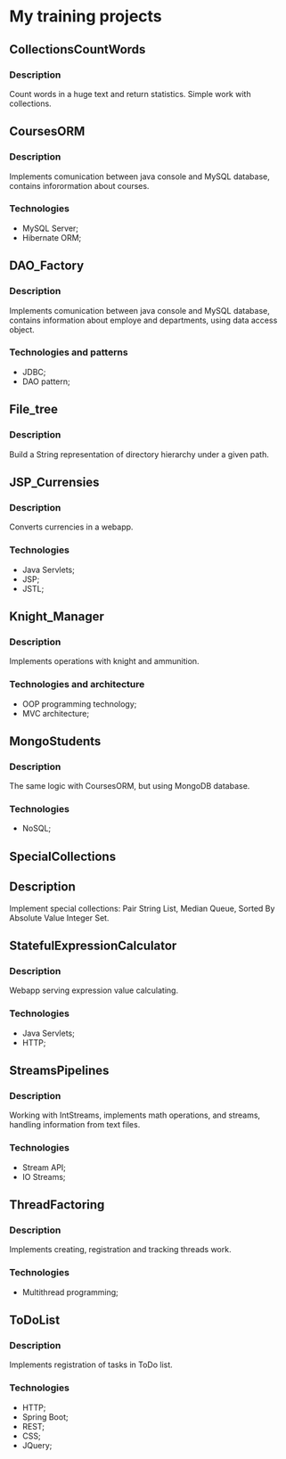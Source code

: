 # My training projects
## CollectionsCountWords
### Description
Count words in a huge text and return statistics.
Simple work with collections.

## CoursesORM
### Description
Implements comunication between java console and MySQL database, contains inforormation about courses.
### Technologies
- MySQL Server;
- Hibernate ORM;

## DAO_Factory
### Description
Implements comunication between java console and MySQL database, contains information about employe and departments, using data access object.
### Technologies and patterns
- JDBC;
- DAO pattern;

## File_tree
### Description
Build a String representation of directory hierarchy under a given path.

## JSP_Currensies
### Description
Converts currencies in a webapp.
### Technologies
- Java Servlets;
- JSP;
- JSTL;

## Knight_Manager
### Description 
Implements operations with knight and ammunition.
### Technologies and architecture
- OOP programming technology;
- MVC architecture;

## MongoStudents
### Description 
The same logic with CoursesORM, but using MongoDB database.
### Technologies 
- NoSQL;

## SpecialCollections 
## Description
Implement special collections: Pair String List, Median Queue, Sorted By Absolute Value Integer Set.

## StatefulExpressionCalculator
### Description
Webapp serving expression value calculating.
### Technologies
- Java Servlets;
- HTTP;

## StreamsPipelines
### Description
Working with IntStreams, implements math operations, and streams, handling information from text files.
### Technologies
- Stream API;
- IO Streams;

## ThreadFactoring
### Description
Implements creating, registration and tracking threads work.
### Technologies
- Multithread programming;

## ToDoList
### Description
Implements registration of tasks in ToDo list.
### Technologies
- HTTP;
- Spring Boot;
- REST;
- CSS;
- JQuery;
